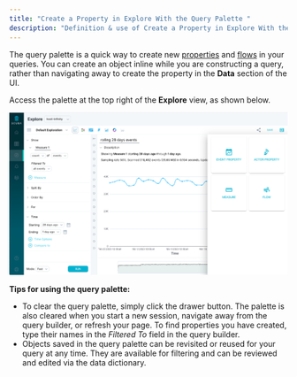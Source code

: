 ```yaml
---
title: "Create a Property in Explore With the Query Palette "
description: "Definition & use of Create a Property in Explore With the Query Palette "
---
```

The query palette is a quick way to create new [properties](/measure_iq/glossary/event-property) and [flows](/measure_iq/glossary/flow) in your queries. You can create an object inline while you are constructing a query, rather than navigating away to create the property in the **Data** section of the UI.

Access the palette at the top right of the **Explore** view, as shown below.

![](./attachments/query%20palete.png)

**Tips for using the query palette:**

- To clear the query palette, simply click the drawer button. The palette is also cleared when you start a new session, navigate away from the query builder, or refresh your page. To find properties you have created, type their names in the *Filtered To* field in the query builder.
- Objects saved in the query palette can be revisited or reused for your query at any time. They are available for filtering and can be reviewed and edited via the data dictionary.